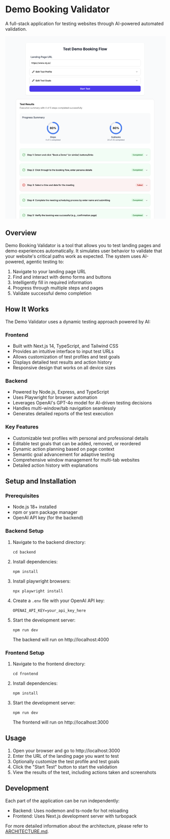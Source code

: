 # Demo Booking Validator

A full-stack application for testing websites through AI-powered automated validation.

![Demo Image](demo-image.png)

## Overview

Demo Booking Validator is a tool that allows you to test landing pages and demo experiences automatically. It simulates user behavior to validate that your website's critical paths work as expected. The system uses AI-powered, agentic testing to:

1. Navigate to your landing page URL
2. Find and interact with demo forms and buttons
3. Intelligently fill in required information
4. Progress through multiple steps and pages
5. Validate successful demo completion

## How It Works

The Demo Validator uses a dynamic testing approach powered by AI:

### Frontend

- Built with Next.js 14, TypeScript, and Tailwind CSS
- Provides an intuitive interface to input test URLs
- Allows customization of test profiles and test goals
- Displays detailed test results and action history
- Responsive design that works on all device sizes

### Backend

- Powered by Node.js, Express, and TypeScript
- Uses Playwright for browser automation
- Leverages OpenAI's GPT-4o model for AI-driven testing decisions
- Handles multi-window/tab navigation seamlessly
- Generates detailed reports of the test execution

### Key Features

- Customizable test profiles with personal and professional details
- Editable test goals that can be added, removed, or reordered
- Dynamic action planning based on page context
- Semantic goal advancement for adaptive testing
- Comprehensive window management for multi-tab websites
- Detailed action history with explanations

## Setup and Installation

### Prerequisites

- Node.js 18+ installed
- npm or yarn package manager
- OpenAI API key (for the backend)

### Backend Setup

1. Navigate to the backend directory:

   ```
   cd backend
   ```

2. Install dependencies:

   ```
   npm install
   ```

3. Install playwright browsers:

   ```
   npx playwright install
   ```

4. Create a `.env` file with your OpenAI API key:

   ```
   OPENAI_API_KEY=your_api_key_here
   ```

5. Start the development server:
   ```
   npm run dev
   ```
   The backend will run on http://localhost:4000

### Frontend Setup

1. Navigate to the frontend directory:

   ```
   cd frontend
   ```

2. Install dependencies:

   ```
   npm install
   ```

3. Start the development server:
   ```
   npm run dev
   ```
   The frontend will run on http://localhost:3000

## Usage

1. Open your browser and go to http://localhost:3000
2. Enter the URL of the landing page you want to test
3. Optionally customize the test profile and test goals
4. Click the "Start Test" button to start the validation
5. View the results of the test, including actions taken and screenshots

## Development

Each part of the application can be run independently:

- Backend: Uses nodemon and ts-node for hot reloading
- Frontend: Uses Next.js development server with turbopack

For more detailed information about the architecture, please refer to [ARCHITECTURE.md](./ARCHITECTURE.md).
